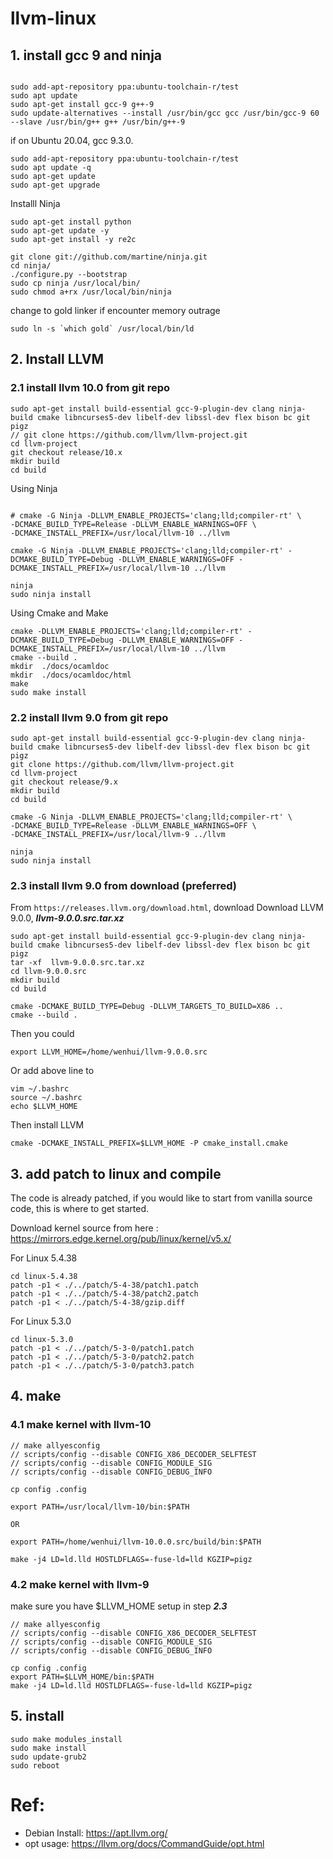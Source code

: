 # llvm-linux

## 1. install gcc 9 and ninja
```

sudo add-apt-repository ppa:ubuntu-toolchain-r/test
sudo apt update
sudo apt-get install gcc-9 g++-9
sudo update-alternatives --install /usr/bin/gcc gcc /usr/bin/gcc-9 60 --slave /usr/bin/g++ g++ /usr/bin/g++-9
```

if on Ubuntu 20.04, gcc 9.3.0. 
```  
sudo add-apt-repository ppa:ubuntu-toolchain-r/test
sudo apt update -q
sudo apt-get update
sudo apt-get upgrade
```
Installl Ninja 

```
sudo apt-get install python
sudo apt-get update -y
sudo apt-get install -y re2c

git clone git://github.com/martine/ninja.git
cd ninja/
./configure.py --bootstrap
sudo cp ninja /usr/local/bin/
sudo chmod a+rx /usr/local/bin/ninja
```


change to gold linker if encounter memory outrage
```
sudo ln -s `which gold` /usr/local/bin/ld
```

## 2. Install LLVM

### 2.1 install llvm 10.0 from git repo
```
sudo apt-get install build-essential gcc-9-plugin-dev clang ninja-build cmake libncurses5-dev libelf-dev libssl-dev flex bison bc git pigz
// git clone https://github.com/llvm/llvm-project.git
cd llvm-project
git checkout release/10.x
mkdir build
cd build

```
Using Ninja
```

# cmake -G Ninja -DLLVM_ENABLE_PROJECTS='clang;lld;compiler-rt' \
-DCMAKE_BUILD_TYPE=Release -DLLVM_ENABLE_WARNINGS=OFF \
-DCMAKE_INSTALL_PREFIX=/usr/local/llvm-10 ../llvm

cmake -G Ninja -DLLVM_ENABLE_PROJECTS='clang;lld;compiler-rt' -DCMAKE_BUILD_TYPE=Debug -DLLVM_ENABLE_WARNINGS=OFF -DCMAKE_INSTALL_PREFIX=/usr/local/llvm-10 ../llvm

ninja
sudo ninja install
```


Using Cmake and Make
```
cmake -DLLVM_ENABLE_PROJECTS='clang;lld;compiler-rt' -DCMAKE_BUILD_TYPE=Debug -DLLVM_ENABLE_WARNINGS=OFF -DCMAKE_INSTALL_PREFIX=/usr/local/llvm-10 ../llvm
cmake --build .
mkdir  ./docs/ocamldoc
mkdir  ./docs/ocamldoc/html
make 
sudo make install
```



### 2.2 install llvm 9.0 from git repo
```
sudo apt-get install build-essential gcc-9-plugin-dev clang ninja-build cmake libncurses5-dev libelf-dev libssl-dev flex bison bc git pigz
git clone https://github.com/llvm/llvm-project.git
cd llvm-project
git checkout release/9.x
mkdir build
cd build

cmake -G Ninja -DLLVM_ENABLE_PROJECTS='clang;lld;compiler-rt' \
-DCMAKE_BUILD_TYPE=Release -DLLVM_ENABLE_WARNINGS=OFF \
-DCMAKE_INSTALL_PREFIX=/usr/local/llvm-9 ../llvm

ninja
sudo ninja install
```

### 2.3 install llvm 9.0 from download (preferred)
From ` https://releases.llvm.org/download.html `, download Download LLVM 9.0.0, ***llvm-9.0.0.src.tar.xz***

```
sudo apt-get install build-essential gcc-9-plugin-dev clang ninja-build cmake libncurses5-dev libelf-dev libssl-dev flex bison bc git pigz
tar -xf  llvm-9.0.0.src.tar.xz
cd llvm-9.0.0.src
mkdir build
cd build

cmake -DCMAKE_BUILD_TYPE=Debug -DLLVM_TARGETS_TO_BUILD=X86 ..
cmake --build .
```

Then you could
```
export LLVM_HOME=/home/wenhui/llvm-9.0.0.src
```
Or add above line to 
```
vim ~/.bashrc 
source ~/.bashrc 
echo $LLVM_HOME
```
Then install LLVM
```
cmake -DCMAKE_INSTALL_PREFIX=$LLVM_HOME -P cmake_install.cmake

```

## 3. add patch to linux and compile

The code is already patched, if you would like to start from vanilla source code, this is where to get started.

Download kernel source from here : https://mirrors.edge.kernel.org/pub/linux/kernel/v5.x/

For Linux 5.4.38
```
cd linux-5.4.38
patch -p1 < ./../patch/5-4-38/patch1.patch
patch -p1 < ./../patch/5-4-38/patch2.patch
patch -p1 < ./../patch/5-4-38/gzip.diff
```
For Linux 5.3.0
```
cd linux-5.3.0
patch -p1 < ./../patch/5-3-0/patch1.patch
patch -p1 < ./../patch/5-3-0/patch2.patch
patch -p1 < ./../patch/5-3-0/patch3.patch
```

## 4. make 

### 4.1 make kernel with llvm-10
```
// make allyesconfig
// scripts/config --disable CONFIG_X86_DECODER_SELFTEST
// scripts/config --disable CONFIG_MODULE_SIG
// scripts/config --disable CONFIG_DEBUG_INFO

cp config .config
```
```
export PATH=/usr/local/llvm-10/bin:$PATH

OR

export PATH=/home/wenhui/llvm-10.0.0.src/build/bin:$PATH
```
```
make -j4 LD=ld.lld HOSTLDFLAGS=-fuse-ld=lld KGZIP=pigz
```

### 4.2 make kernel with llvm-9
make sure you have $LLVM_HOME setup in step ***2.3***

```
// make allyesconfig
// scripts/config --disable CONFIG_X86_DECODER_SELFTEST
// scripts/config --disable CONFIG_MODULE_SIG
// scripts/config --disable CONFIG_DEBUG_INFO

cp config .config
export PATH=$LLVM_HOME/bin:$PATH
make -j4 LD=ld.lld HOSTLDFLAGS=-fuse-ld=lld KGZIP=pigz
```


## 5. install
```
sudo make modules_install
sudo make install
sudo update-grub2
sudo reboot
```


# Ref:

- Debian Install: https://apt.llvm.org/
- opt usage: https://llvm.org/docs/CommandGuide/opt.html

